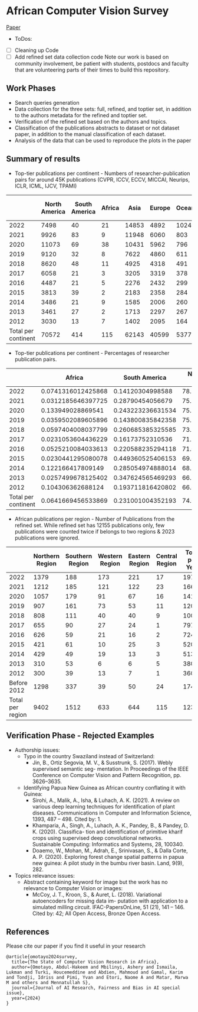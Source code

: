 # African Computer Vision Survey
[Paper](https://arxiv.org/abs/2401.11617)

* ToDos:
- [ ] Cleaning up Code
- [ ] Add refined set data collection code
Note our work is based on community involvement, be patient with students, postdocs and faculty that are volunteering parts of their times to build this repository.

## Work Phases
* Search queries generation
* Data collection for the three sets: full, refined, and toptier set, in addition to the authors metadata for the refined and toptier set.
* Verification of the refined set based on the authors and topics.
* Classification of the publications abstracts to dataset or not dataset paper, in addition to the manual classification of each dataset.
* Analysis of the data that can be used to reproduce the plots in the paper

## Summary of results
* Top-tier publications per continent - Numbers of researcher-publication pairs for around 45K publications (CVPR, ICCV, ECCV, MICCAI, Neurips, ICLR, ICML, IJCV, TPAMI)


|                     | North America | South America | Africa | Asia  | Europe | Oceania | Total Per Year |
|---------------------|---------------|---------------|--------|-------|--------|---------|----------------|
| 2022                | 7498          | 40            | 21     | 14853 | 4892   | 1024    | 28328          |
| 2021                | 9926          | 83            | 9      | 11948 | 6060   | 803     | 28829          |
| 2020                | 11073         | 69            | 38     | 10431 | 5962   | 796     | 28369          |
| 2019                | 9120          | 32            | 8      | 7622  | 4860   | 611     | 22253          |
| 2018                | 8620          | 48            | 11     | 4925  | 4318   | 491     | 18413          |
| 2017                | 6058          | 21            | 3      | 3205  | 3319   | 378     | 12984          |
| 2016                | 4487          | 21            | 5      | 2276  | 2432   | 299     | 9520           |
| 2015                | 3813          | 39            | 2      | 2183  | 2358   | 284     | 8679           |
| 2014                | 3486          | 21            | 9      | 1585  | 2006   | 260     | 7367           |
| 2013                | 3461          | 27            | 2      | 1713  | 2297   | 267     | 7767           |
| 2012                | 3030          | 13            | 7      | 1402  | 2095   | 164     | 6711           |
| Total per continent | 70572         | 414           | 115    | 62143 | 40599  | 5377    | 179220         |

  
* Top-tier publications per continent - Percentages of researcher publication pairs.


|                     | Africa             | South America     | North America & Asia| Oceania             | Europe             |
|---------------------|--------------------|-------------------|---------------------|---------------------|--------------------|
| 2022                | 0.0741316012425868 | 0.14120304998588  | 78.9007342558599    | 3.61479807963852    | 17.2691330132731   |
| 2021                | 0.0312185646397725 | 0.28790454056679  | 75.8749869922647    | 2.78538971174859    | 21.0205001907801   |
| 2020                | 0.133949028869541  | 0.243223236631534 | 75.8010504423843    | 2.80587965737248    | 21.0158976347421   |
| 2019                | 0.0359502089605896 | 0.143800835842358 | 75.2347998022739    | 2.74569720936503    | 21.8397519435582   |
| 2018                | 0.0597404008037799 | 0.260685385325585 | 73.5621571715636    | 2.66659425405963    | 23.4508227882474   |
| 2017                | 0.0231053604436229 | 0.16173752310536  | 71.341651263093     | 2.91127541589649    | 25.5622304374615   |
| 2016                | 0.0525210084033613 | 0.220588235294118 | 71.0399159663866    | 3.14075630252101    | 25.546218487395    |
| 2015                | 0.0230441295080078 | 0.449360525406153 | 69.0863002650075    | 3.27226639013711    | 27.1690286899412   |
| 2014                | 0.122166417809149  | 0.285054974888014 | 68.8339894122438    | 3.52925207004208    | 27.229537125017    |
| 2013                | 0.0257499678125402 | 0.347624565469293 | 66.6151667310416    | 3.43762070297412    | 29.5738380327025   |
| 2012                | 0.104306362688124  | 0.193711816420802 | 66.0408284905379    | 2.44374906869319    | 31.21740426166     |
| Total per continent | 0.0641669456533869 | 0.231001004352193 | 74.0514451512108    | 3.00022318937619    | 22.6531637094074   |
  
* African publications per region - Number of Publications from the refined set. While refined set has 12155 publications only, few publications were counted twice if belongs to two regions & 2023 publications were ignored.

|                  | Northern Region    | Southern Region    | Western Region | Eastern Region | Central Region    | Total per Year |
|------------------|--------------------|--------------------|----------------|----------------|-------------------|----------------|
| 2022             | 1379               | 188                | 173            | 221            | 17                | 1978           |
| 2021             | 1212               | 185                | 121            | 122            | 23                | 1663           |
| 2020             | 1057               | 179                | 91             | 67             | 16                | 1410           |
| 2019             | 907                | 161                | 73             | 53             | 11                | 1205           |
| 2018             | 808                | 111                | 40             | 40             | 9                 | 1008           |
| 2017             | 655                | 90                 | 27             | 24             | 1                 | 797            |
| 2016             | 626                | 59                 | 21             | 16             | 2                 | 724            |
| 2015             | 421                | 61                 | 10             | 25             | 3                 | 520            |
| 2014             | 429                | 49                 | 19             | 13             | 3                 | 513            |
| 2013             | 310                | 53                 | 6              | 6              | 5                 | 380            |
| 2012             | 300                | 39                 | 13             | 7              | 1                 | 360            |
| Before 2012      | 1298               | 337                | 39             | 50             | 24                | 1748           |
| Total per region | 9402               | 1512               | 633            | 644            | 115               | 12306          |
  
## Verification Phase - Rejected Examples
* Authorship issues:
    * Typo in the country Swaziland instead of Switzerland:
        * Jin, B., Ortiz Segovia, M. V., & Susstrunk, S. (2017). Webly supervised semantic seg- mentation. In Proceedings of the IEEE Conference on Computer Vision and Pattern Recognition, pp. 3626–3635.
    * Identifying Papua New Guinea as African country conflating it with Guinea:
        * Sirohi, A., Malik, A., Isha, & Luhach, A. K. (2021). A review on various deep learning techniques for identification of plant diseases. Communications in Computer and Information Science, 1393, 487 – 498. Cited by: 1.
        * Khamparia, A., Singh, A., Luhach, A. K., Pandey, B., & Pandey, D. K. (2020). Classifica- tion and identification of primitive kharif crops using supervised deep convolutional networks. Sustainable Computing: Informatics and Systems, 28, 100340.
        * Doaemo, W., Mohan, M., Adrah, E., Srinivasan, S., & Dalla Corte, A. P. (2020). Exploring forest change spatial patterns in papua new guinea: A pilot study in the bumbu river basin. Land, 9(9), 282.
* Topics relevance issues:
    * Abstract containing keyword for image but the work has no relevance to Computer Vision or images:
        * McCoy, J. T., Kroon, S., & Auret, L. (2018). Variational autoencoders for missing data im- putation with application to a simulated milling circuit. IFAC-PapersOnLine, 51 (21), 141 – 146. Cited by: 42; All Open Access, Bronze Open Access.
          
## References

Please cite our paper if you find it useful in your research

```
@article{omotayo2024survey,
  title={The State of Computer Vision Research in Africa},
  author={Omotayo, Abdul-Hakeem and Mbilinyi, Ashery and Ismaila, Lukman and Turki, Houcemeddine and Abdien, Mahmoud and Gamal, Karim and Tondji, Idriss and Pimi, Yvan and Etori, Naome A and Matar, Marwa M and others and Mennatullah S},
  journal={Journal of AI Research, Fairness and Bias in AI special issue},
  year={2024}
}
```
